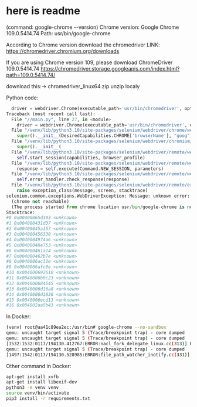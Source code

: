 # here is readme

(command: google-chrome --version)
Chrome version: Google Chrome 109.0.5414.74 
Path: usr/bin/google-chrome

According to Chrome version download the chromedriver
LINK: https://chromedriver.chromium.org/downloads

If you are using Chrome version 109, please download ChromeDriver 109.0.5414.74
https://chromedriver.storage.googleapis.com/index.html?path=109.0.5414.74/

download this:-> chromedriver_linux64.zip
unzip localy

Python code:
```python
  driver = webdriver.Chrome(executable_path='usr/bin/chromedriver', options=options)
Traceback (most recent call last):
  File "//main.py", line 27, in <module>
    driver = webdriver.Chrome(executable_path='usr/bin/chromedriver', options=options)
  File "/venv/lib/python3.10/site-packages/selenium/webdriver/chrome/webdriver.py", line 69, in __init__
    super().__init__(DesiredCapabilities.CHROME['browserName'], "goog",
  File "/venv/lib/python3.10/site-packages/selenium/webdriver/chromium/webdriver.py", line 92, in __init__
    super().__init__(
  File "/venv/lib/python3.10/site-packages/selenium/webdriver/remote/webdriver.py", line 277, in __init__
    self.start_session(capabilities, browser_profile)
  File "/venv/lib/python3.10/site-packages/selenium/webdriver/remote/webdriver.py", line 370, in start_session
    response = self.execute(Command.NEW_SESSION, parameters)
  File "/venv/lib/python3.10/site-packages/selenium/webdriver/remote/webdriver.py", line 435, in execute
    self.error_handler.check_response(response)
  File "/venv/lib/python3.10/site-packages/selenium/webdriver/remote/errorhandler.py", line 247, in check_response
    raise exception_class(message, screen, stacktrace)
selenium.common.exceptions.WebDriverException: Message: unknown error: Chrome failed to start: crashed.
  (chrome not reachable)
  (The process started from chrome location usr/bin/google-chrome is no longer running, so ChromeDriver is assuming that Chrome has crashed.)
Stacktrace:
#0 0x00400065d303 <unknown>
#1 0x004000431d37 <unknown>
#2 0x00400045a157 <unknown>
#3 0x004000456330 <unknown>
#4 0x0040004974a6 <unknown>
#5 0x00400048e753 <unknown>
#6 0x004000461a14 <unknown>
#7 0x004000462b7e <unknown>
#8 0x0040006ac32e <unknown>
#9 0x0040006afc0e <unknown>
#10 0x004000692610 <unknown>
#11 0x0040006b0c23 <unknown>
#12 0x004000684545 <unknown>
#13 0x0040006d16a8 <unknown>
#14 0x0040006d1836 <unknown>
#15 0x0040006ecd13 <unknown>
#16 0x004002aa5b43 <unknown>
```

In Docker:

```bash
(venv) root@aa41c89ea2ec:/usr/bin# google-chrome --no-sandbox
qemu: uncaught target signal 5 (Trace/breakpoint trap) - core dumped
qemu: uncaught target signal 5 (Trace/breakpoint trap) - core dumped
[1532:1532:0117/194130.412767:ERROR:nacl_fork_delegate_linux.cc(313)] Bad NaCl helper startup ack (0 bytes)
qemu: uncaught target signal 5 (Trace/breakpoint trap) - core dumped
[1497:1542:0117/194130.528985:ERROR:file_path_watcher_inotify.cc(331)] inotify_init() failed: Function not implemented (38)
```


Other command in Docker:

```bash
apt-get install xvfb
apt-get install libexif-dev
python3 -m venv venv
source venv/bin/activate 
pip3 install -r requirements.txt
```

